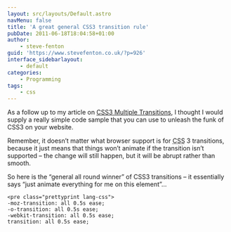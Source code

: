 ```yaml
---
layout: src/layouts/Default.astro
navMenu: false
title: 'A great general CSS3 transition rule'
pubDate: 2011-06-18T18:04:58+01:00
author:
    - steve-fenton
guid: 'https://www.stevefenton.co.uk/?p=926'
interface_sidebarlayout:
    - default
categories:
    - Programming
tags:
    - css
---
```


As a follow up to my article on [CSS3 Multiple Transitions](/2011/05/CSS3-Transitions-And-Multiple-Transitions/), I thought I would supply a really simple code sample that you can use to unleash the funk of CSS3 on your website.

Remember, it doesn’t matter what browser support is for <abbr title="Cascading Style Sheets">CSS</abbr> 3 transitions, because it just means that things won’t animate if the transition isn’t supported – the change will still happen, but it will be abrupt rather than smooth.

So here is the “general all round winner” of CSS3 transitions – it essentially says “just animate everything for me on this element”…

```
<pre class="prettyprint lang-css">
-moz-transition: all 0.5s ease;
-o-transition: all 0.5s ease;
-webkit-transition: all 0.5s ease;
transition: all 0.5s ease;
```